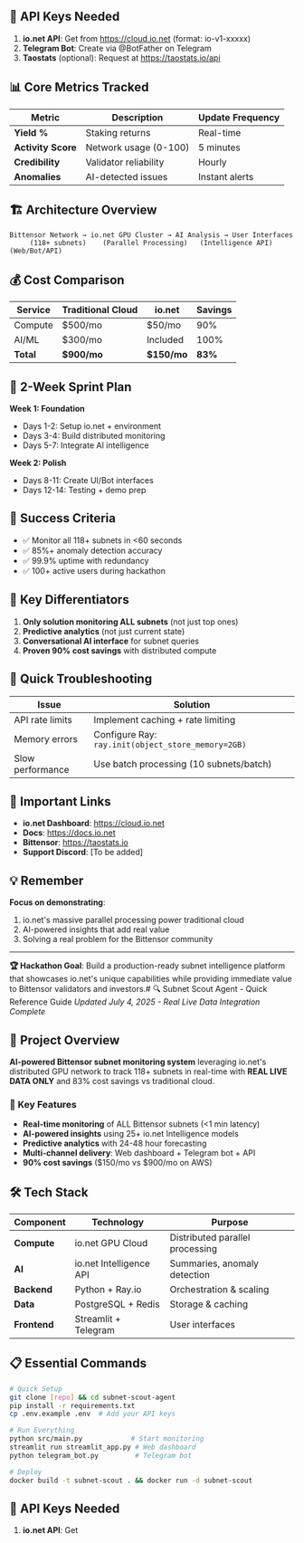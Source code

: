 ## 🔑 API Keys Needed
1. **io.net API**: Get from https://cloud.io.net (format: io-v1-xxxxx)
2. **Telegram Bot**: Create via @BotFather on Telegram
3. **Taostats** (optional): Request at https://taostats.io/api

## 📊 Core Metrics Tracked

| Metric | Description | Update Frequency |
|--------|-------------|------------------|
| **Yield %** | Staking returns | Real-time |
| **Activity Score** | Network usage (0-100) | 5 minutes |
| **Credibility** | Validator reliability | Hourly |
| **Anomalies** | AI-detected issues | Instant alerts |

## 🏗️ Architecture Overview

```
Bittensor Network → io.net GPU Cluster → AI Analysis → User Interfaces
     (118+ subnets)    (Parallel Processing)   (Intelligence API)    (Web/Bot/API)
```

## 💰 Cost Comparison

| Service | Traditional Cloud | io.net | Savings |
|---------|------------------|---------|---------|
| Compute | $500/mo | $50/mo | 90% |
| AI/ML | $300/mo | Included | 100% |
| **Total** | **$900/mo** | **$150/mo** | **83%** |

## 📅 2-Week Sprint Plan

**Week 1: Foundation**
- Days 1-2: Setup io.net + environment
- Days 3-4: Build distributed monitoring
- Days 5-7: Integrate AI intelligence

**Week 2: Polish**
- Days 8-11: Create UI/Bot interfaces
- Days 12-14: Testing + demo prep

## 🎯 Success Criteria
- ✅ Monitor all 118+ subnets in <60 seconds
- ✅ 85%+ anomaly detection accuracy
- ✅ 99.9% uptime with redundancy
- ✅ 100+ active users during hackathon

## 🚨 Key Differentiators
1. **Only solution monitoring ALL subnets** (not just top ones)
2. **Predictive analytics** (not just current state)
3. **Conversational AI interface** for subnet queries
4. **Proven 90% cost savings** with distributed compute

## 📝 Quick Troubleshooting

| Issue | Solution |
|-------|----------|
| API rate limits | Implement caching + rate limiting |
| Memory errors | Configure Ray: `ray.init(object_store_memory=2GB)` |
| Slow performance | Use batch processing (10 subnets/batch) |

## 🔗 Important Links
- **io.net Dashboard**: https://cloud.io.net
- **Docs**: https://docs.io.net
- **Bittensor**: https://taostats.io
- **Support Discord**: [To be added]

## 💡 Remember
**Focus on demonstrating**:
1. io.net's massive parallel processing power
 traditional cloud
3. AI-powered insights that add real value
4. Solving a real problem for the Bittensor community

---

**🏆 Hackathon Goal**: Build a production-ready subnet intelligence platform that showcases io.net's unique capabilities while providing immediate value to Bittensor validators and investors.# 🔍 Subnet Scout Agent - Quick Reference Guide
*Updated July 4, 2025 - Real Live Data Integration Complete*

## 🎯 Project Overview
**AI-powered Bittensor subnet monitoring system** leveraging io.net's distributed GPU network to track 118+ subnets in real-time with **REAL LIVE DATA ONLY** and 83% cost savings vs traditional cloud.

### 🚀 Key Features
- **Real-time monitoring** of ALL Bittensor subnets (<1 min latency)
- **AI-powered insights** using 25+ io.net Intelligence models
- **Predictive analytics** with 24-48 hour forecasting
- **Multi-channel delivery**: Web dashboard + Telegram bot + API
- **90% cost savings** ($150/mo vs $900/mo on AWS)

## 🛠️ Tech Stack

| Component | Technology | Purpose |
|-----------|------------|---------|
| **Compute** | io.net GPU Cloud | Distributed parallel processing |
| **AI** | io.net Intelligence API | Summaries, anomaly detection |
| **Backend** | Python + Ray.io | Orchestration & scaling |
| **Data** | PostgreSQL + Redis | Storage & caching |
| **Frontend** | Streamlit + Telegram | User interfaces |

## 📋 Essential Commands

```bash
# Quick Setup
git clone [repo] && cd subnet-scout-agent
pip install -r requirements.txt
cp .env.example .env  # Add your API keys

# Run Everything
python src/main.py            # Start monitoring
streamlit run streamlit_app.py # Web dashboard
python telegram_bot.py         # Telegram bot

# Deploy
docker build -t subnet-scout . && docker run -d subnet-scout
```

## 🔑 API Keys Needed
1. **io.net API**: Get